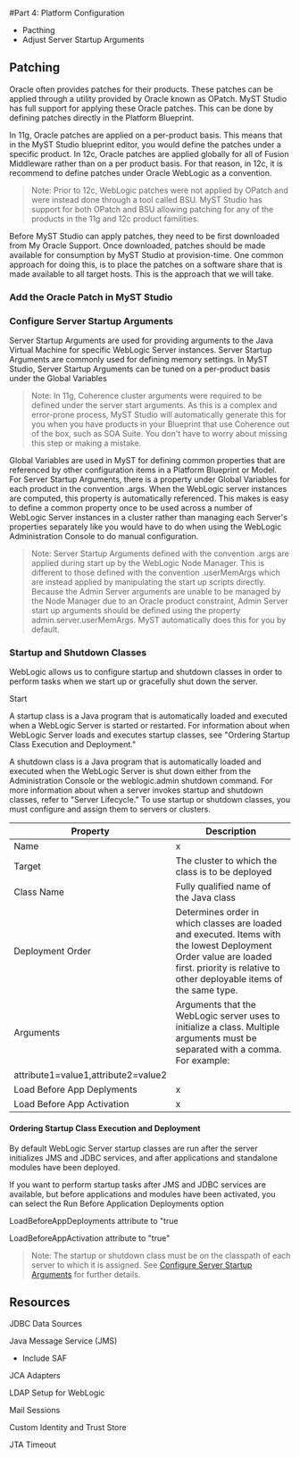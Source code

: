 #Part 4: Platform Configuration

* Pacthing
* Adjust Server Startup Arguments


## Patching
Oracle often provides patches for their products. These patches can be applied through a utility provided by Oracle known as OPatch. MyST Studio has full support for applying these Oracle patches. This can be done by defining patches directly in the Platform Blueprint.

In 11g, Oracle patches are applied on a per-product basis. This means that in the MyST Studio blueprint editor, you would define the patches under a specific product. In 12c, Oracle patches are applied globally for all of Fusion Middleware rather than on a per product basis. For that reason, in 12c, it is recommend to define patches under Oracle WebLogic as a convention.

> Note: Prior to 12c, WebLogic patches were not applied by OPatch and were instead done through a tool called BSU. MyST Studio has support for both OPatch and BSU allowing patching for any of the products in the 11g and 12c product familities.

Before MyST Studio can apply patches, they need to be first downloaded from My Oracle Support. Once downloaded, patches should be made available for consumption by MyST Studio at provision-time. One common approach for doing this, is to place the patches on a software share that is made available to all target hosts. This is the approach that we will take.




### Add the Oracle Patch in MyST Studio

### Configure Server Startup Arguments
Server Startup Arguments are used for providing arguments to the Java Virtual Machine for specific WebLogic Server instances. Server Startup Arguments are commonly used for defining memory settings. In MyST Studio, Server Startup Arguments can be tuned on a per-product basis under the Global Variables

> Note: In 11g, Coherence cluster arguments were required to be defined under the server start arguments. As this is a complex and error-prone process, MyST Studio will automatically generate this for you when you have products in your Blueprint that use Coherence out of the box, such as SOA Suite. You don't have to worry about missing this step or making a mistake.

Global Variables are used in MyST for defining common properties that are referenced by other configuration items in a Platform Blueprint or Model. For Server Startup Arguments, there is a property under Global Variables for each product in the convention <product-id>.args. When the WebLogic server instances are computed, this property is automatically referenced. This makes is easy to define a common property once to be used across a number of WebLogic Server instances in a cluster rather than managing each Server's properties separately like you would have to do when using the WebLogic Administration Console to do manual configuration.

> Note: Server Startup Arguments defined with the convention <product-id>.args are applied during start up by the WebLogic Node Manager. This is different to those defined with the convention <server-id>.userMemArgs which are instead applied by manipulating the start up scripts directly. Because the Admin Server arguments are unable to be managed by the Node Manager due to an Oracle product constraint, Admin Server start up arguments should be defined using the property admin.server.userMemArgs. MyST automatically does this for you by default.


### Startup and Shutdown Classes
WebLogic allows us to configure startup and shutdown classes in order to perform tasks when we start up or gracefully shut down the server. 

Start

A startup class is a Java program that is automatically loaded and executed when a WebLogic Server is started or restarted. For information about when WebLogic Server loads and executes startup classes, see "Ordering Startup Class Execution and Deployment."

A shutdown class is a Java program that is automatically loaded and executed when the WebLogic Server is shut down either from the Administration Console or the weblogic.admin shutdown command. For more information about when a server invokes startup and shutdown classes, refer to "Server Lifecycle."
To use startup or shutdown classes, you must configure and assign them to servers or clusters. 

| Property | Description |
| -------- | ----------- |
| Name | x |
| Target | The cluster to which the class is to be deployed |
| Class Name | Fully qualified name of the Java class |
| Deployment Order | Determines order in which classes are loaded and executed. Items with the lowest Deployment Order value are loaded first. priority is relative to other deployable items of the same type. |
| Arguments | Arguments that the WebLogic server uses to initialize a class. Multiple arguments must be separated with a comma. For example: 
attribute1=value1,attribute2=value2 |
| Load Before App Deplyments | x |
| Load Before App Activation | x |


#### Ordering Startup Class Execution and Deployment
By default WebLogic Server startup classes are run after the server initializes JMS and JDBC services, and after applications and standalone modules have been deployed.

If you want to perform startup tasks after JMS and JDBC services are available, but before applications and modules have been activated, you can select the Run Before Application Deployments option

LoadBeforeAppDeployments attribute to "true

LoadBeforeAppActivation attribute to "true"

> Note: The startup or shutdown class must be on the classpath of each server to which it is assigned. See [Configure Server Startup Arguments](tbc) for further details.

## Resources

JDBC Data Sources

Java Message Service (JMS)
- Include SAF

JCA Adapters

LDAP Setup for WebLogic

Mail Sessions

Custom Identity and Trust Store

JTA Timeout